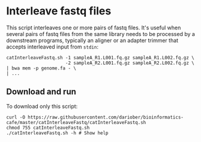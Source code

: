 Interleave fastq files
======================

This script interleaves one or more pairs of fastq files. 
It's useful when several pairs of fastq files from the same library needs to be processed by a downstream programs, typically
an aligner or an adapter trimmer that accepts interleaved input from `stdin`:

```
catInterleaveFastq.sh -1 sampleA_R1.L001.fq.gz sampleA_R1.L002.fq.gz \
                      -2 sampleA_R2.L001.fq.gz sampleA_R2.L002.fq.gz \
| bwa mem -p genome.fa - \
| ...
```

Download and run
----------------

To download only this script:

```
curl -O https://raw.githubusercontent.com/dariober/bioinformatics-cafe/master/catInterleaveFastq/catInterleaveFastq.sh
chmod 755 catInterleaveFastq.sh
./catInterleaveFastq.sh -h # Show help
```
